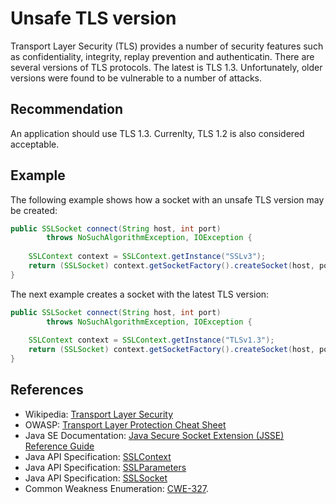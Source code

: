 # Unsafe TLS version
Transport Layer Security (TLS) provides a number of security features such as confidentiality, integrity, replay prevention and authenticatin. There are several versions of TLS protocols. The latest is TLS 1.3. Unfortunately, older versions were found to be vulnerable to a number of attacks.


## Recommendation
An application should use TLS 1.3. Currenlty, TLS 1.2 is also considered acceptable.


## Example
The following example shows how a socket with an unsafe TLS version may be created:


```java
public SSLSocket connect(String host, int port)
        throws NoSuchAlgorithmException, IOException {
    
    SSLContext context = SSLContext.getInstance("SSLv3");
    return (SSLSocket) context.getSocketFactory().createSocket(host, port);
}
```
The next example creates a socket with the latest TLS version:


```java
public SSLSocket connect(String host, int port)
        throws NoSuchAlgorithmException, IOException {
    
    SSLContext context = SSLContext.getInstance("TLSv1.3");
    return (SSLSocket) context.getSocketFactory().createSocket(host, port);
}
```

## References
* Wikipedia: [Transport Layer Security](https://en.wikipedia.org/wiki/Transport_Layer_Security)
* OWASP: [Transport Layer Protection Cheat Sheet](https://cheatsheetseries.owasp.org/cheatsheets/Transport_Layer_Protection_Cheat_Sheet.html)
* Java SE Documentation: [Java Secure Socket Extension (JSSE) Reference Guide](https://docs.oracle.com/javase/8/docs/technotes/guides/security/jsse/JSSERefGuide.html)
* Java API Specification: [SSLContext](https://docs.oracle.com/en/java/javase/11/docs/api/java.base/javax/net/ssl/SSLContext.html)
* Java API Specification: [SSLParameters](https://docs.oracle.com/en/java/javase/11/docs/api/java.base/javax/net/ssl/SSLParameters.html)
* Java API Specification: [SSLSocket](https://docs.oracle.com/en/java/javase/11/docs/api/java.base/javax/net/ssl/SSLSocket.html)
* Common Weakness Enumeration: [CWE-327](https://cwe.mitre.org/data/definitions/327.html).
